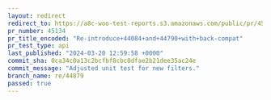 ```yaml
---
layout: redirect
redirect_to: https://a8c-woo-test-reports.s3.amazonaws.com/public/pr/45134/api/index.html
pr_number: 45134
pr_title_encoded: "Re-introduce+44084+and+44790+with+back-compat"
pr_test_type: api
last_published: "2024-03-20 12:59:58 +0000"
commit_sha: 0ca34c0a13c2bcfbf8cbc0dfae2b21dee35ac24e
commit_message: "Adjusted unit test for new filters."
branch_name: re/44879
passed: true
---
```


